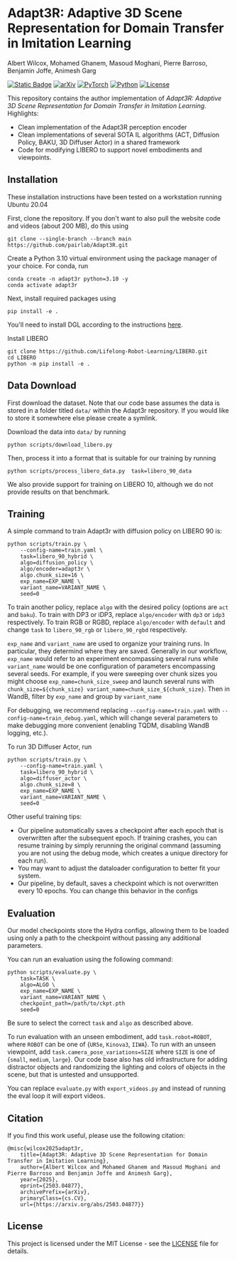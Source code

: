 # Adapt3R: Adaptive 3D Scene Representation for Domain Transfer in Imitation Learning


Albert Wilcox, Mohamed Ghanem, Masoud Moghani, Pierre Barroso, Benjamin Joffe, Animesh Garg

[![Static Badge](https://img.shields.io/badge/Project-Page-green?style=for-the-badge)](https://pairlab.github.io/Adapt3R)
[![arXiv](https://img.shields.io/badge/arXiv-2406.09246-df2a2a.svg?style=for-the-badge)](https://arxiv.org/abs/2503.04877)
[![PyTorch](https://img.shields.io/badge/PyTorch-2.2.0-EE4C2C.svg?style=for-the-badge&logo=pytorch)](https://pytorch.org/get-started/locally/)
[![Python](https://img.shields.io/badge/python-3.10-blue?style=for-the-badge)](https://www.python.org)
[![License](https://img.shields.io/github/license/TRI-ML/prismatic-vlms?style=for-the-badge)](LICENSE)

This repository contains the author implementation of *Adapt3R: Adaptive 3D Scene Representation for Domain Transfer in Imitation Learning*. Highlights:
 - Clean implementation of the Adapt3R perception encoder
 - Clean implementations of several SOTA IL algorithms (ACT, Diffusion Policy, BAKU, 3D Diffuser Actor) in a shared framework
 - Code for modifying LIBERO to support novel embodiments and viewpoints.

## Installation

These installation instructions have been tested on a workstation running Ubuntu 20.04

First, clone the repository. If you don't want to also pull the website code and videos (about 200 MB), do this using

```
git clone --single-branch --branch main https://github.com/pairlab/Adapt3R.git
```

Create a Python 3.10 virtual environment using the package manager of your choice. For conda, run

```
conda create -n adapt3r python=3.10 -y
conda activate adapt3r
```
Next, install required packages using
```
pip install -e .
```

You'll need to install DGL according to the instructions [here](https://www.dgl.ai/pages/start.html).

Install LIBERO
```
git clone https://github.com/Lifelong-Robot-Learning/LIBERO.git
cd LIBERO
python -m pip install -e .
```

## Data Download

First download the dataset. Note that our code base assumes the data is stored in a folder titled `data/` within the Adapt3r repository. If you would like to store it somewhere else please create a symlink. 

Download the data into `data/` by running
```
python scripts/download_libero.py
```
Then, process it into a format that is suitable for our training by running 
```
python scripts/process_libero_data.py  task=libero_90_data
```
We also provide support for training on LIBERO 10, although we do not provide results on that benchmark.

## Training

A simple command to train Adapt3r with diffusion policy on LIBERO 90 is:
```
python scripts/train.py \
    --config-name=train.yaml \
    task=libero_90_hybrid \
    algo=diffusion_policy \
    algo/encoder=adapt3r \
    algo.chunk_size=16 \
    exp_name=EXP_NAME \
    variant_name=VARIANT_NAME \
    seed=0
```
To train another policy, replace `algo` with the desired policy (options are `act` and `baku`). To train with DP3 or iDP3, replace `algo/encoder` with `dp3` or `idp3` respectively. To train RGB or RGBD, replace `algo/encoder` with `default` and change `task` to `libero_90_rgb` or `libero_90_rgbd` respectively.

`exp_name` and `variant_name` are used to organize your training runs. In particular, they determind where they are saved. Generally in our workflow, `exp_name` would refer to an experiment encompassing several runs while `variant_name` would be one configuration of parameters encompassing several seeds. For example, if you were sweeping over chunk sizes you might choose `exp_name=chunk_size_sweep` and launch several runs with `chunk_size=${chunk_size} variant_name=chunk_size_${chunk_size}`. Then in WandB, filter by `exp_name` and group by `variant_name`

For debugging, we recommend replacing `--config-name=train.yaml` with `--config-name=train_debug.yaml`, which will change several parameters to make debugging more convenient (enabling TQDM, disabling WandB logging, etc.). 

To run 3D Diffuser Actor, run 
```
python scripts/train.py \
    --config-name=train.yaml \
    task=libero_90_hybrid \
    algo=diffuser_actor \
    algo.chunk_size=8 \
    exp_name=EXP_NAME \
    variant_name=VARIANT_NAME \
    seed=0
```

Other useful training tips:
 - Our pipeline automatically saves a checkpoint after each epoch that is overwritten after the subsequent epoch. If training crashes, you can resume training by simply rerunning the original command (assuming you are not using the debug mode, which creates a unique directory for each run).
 - You may want to adjust the dataloader configuration to better fit your system.
 - Our pipeline, by default, saves a checkpoint which is not overwritten every 10 epochs. You can change this behavior in the configs

## Evaluation

Our model checkpoints store the Hydra configs, allowing them to be loaded using only a path to the checkpoint without passing any additional parameters.

You can run an evaluation using the following command:
```
python scripts/evaluate.py \
    task=TASK \
    algo=ALGO \
    exp_name=EXP_NAME \
    variant_name=VARIANT_NAME \
    checkpoint_path=/path/to/ckpt.pth
    seed=0
```
Be sure to select the correct `task` and `algo` as described above. 

To run evaluation with an unseen embodiment, add `task.robot=ROBOT`, where `ROBOT` can be one of {`UR5e`, `Kinova3`, `IIWA`}. To run with an unseen viewpoint, add `task.camera_pose_variations=SIZE` where `SIZE` is one of {`small`, `medium`, `large`}. Our code base also has old infrastructure for adding distractor objects and randomizing the lighting and colors of objects in the scene, but that is untested and unsupported.

You can replace `evaluate.py` with `export_videos.py` and instead of running the eval loop it will export videos.

## Citation
If you find this work useful, please use the following citation:
```
@misc{wilcox2025adapt3r,
    title={Adapt3R: Adaptive 3D Scene Representation for Domain Transfer in Imitation Learning}, 
    author={Albert Wilcox and Mohamed Ghanem and Masoud Moghani and Pierre Barroso and Benjamin Joffe and Animesh Garg},
    year={2025},
    eprint={2503.04877},
    archivePrefix={arXiv},
    primaryClass={cs.CV},
    url={https://arxiv.org/abs/2503.04877}}
```


## License
This project is licensed under the MIT License - see the [LICENSE](LICENSE) file for details.
